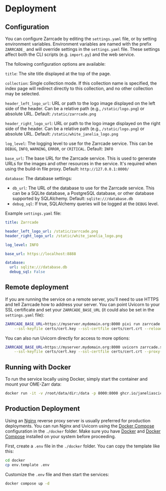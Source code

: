 # Deployment

## Configuration 

You can configure Zarrcade by editing the `settings.yaml` file, or by setting environment variables. Environment variables are named with the prefix `ZARRCADE_` and will override settings in the `settings.yaml` file. These settings affect both the CLI scripts (e.g. `import.py`) and the web service.

The following configuration options are available:

`title`: The site title displayed at the top of the page.

`collection`: Single collection mode. If this collection name is specified, the index page will redirect directly to this collection, and no other collection may be selected.

`header_left_logo_url`: URL or path to the logo image displayed on the left side of the header. Can be a relative path (e.g., `/static/logo.png`) or absolute URL. Default: `/static/zarrcade.png`

`header_right_logo_url`: URL or path to the logo image displayed on the right side of the header. Can be a relative path (e.g., `/static/logo.png`) or absolute URL. Default: `/static/white_janelia_logo.png`

`log_level`: The logging level to use for the Zarrcade service. This can be `DEBUG`, `INFO`, `WARNING`, `ERROR`, or `CRITICAL`. Default: `INFO`

`base_url`: The base URL for the Zarrcade service. This is used to generate URLs for the images and other resources in the service. It's required when using the build-in file proxy. Default: `http://127.0.0.1:8000/`

`database`: The database settings:
* `db_url`: The URL of the database to use for the Zarrcade service. This can be a SQLite database, a PostgreSQL database, or other database supported by SQLAlchemy. Default: `sqlite:///database.db`
* `debug_sql`: If true, SQLAlchemy queries will be logged at the `DEBUG` level.

Example `settings.yaml` file:

```yaml
title: Zarrcade

header_left_logo_url: /static/zarrcade.png
header_right_logo_url: /static/white_janelia_logo.png

log_level: INFO

base_url: https://localhost:8888

database:
  url: sqlite:///database.db
  debug_sql: False
```

## Remote deployment

If you are running the service on a remote server, you'll need to use HTTPS and tell Zarrcade how to address your server. You can point Uvicorn to your SSL certificate and set your `ZARRCADE_BASE_URL` (it could also be set in the `settings.yaml` file):

```bash
ZARRCADE_BASE_URL=https://myserver.mydomain.org:8000 pixi run zarrcade start --host 0.0.0.0 \
    --ssl-keyfile certs/cert.key --ssl-certfile certs/cert.crt --reload 
```

You can also run Uvicorn directly for access to more options:

```bash
ZARRCADE_BASE_URL=https://myserver.mydomain.org:8000 uvicorn zarrcade.serve:app --host 0.0.0.0 \
    --ssl-keyfile certs/cert.key --ssl-certfile certs/cert.crt --proxy-headers
```


## Running with Docker

To run the service locally using Docker, simply start the container and mount your OME-Zarr data:

```bash
docker run -it -v /root/data/dir:/data -p 8000:8000 ghcr.io/janeliascicomp/zarrcade
```


## Production Deployment
 
Using an [Nginx](https://nginx.org) reverse proxy server is usually preferred for production deployments. You can run Nginx and Uvicorn using the [Docker Compose](https://docs.docker.com/compose/) configuration in the `./docker` folder. Make sure you have [Docker](https://docs.docker.com/get-docker/) and [Docker Compose](https://docs.docker.com/compose/install/) installed on your system before proceeding.

First, create a `.env` file in the `./docker` folder. You can copy the template like this:

```bash
cd docker
cp env.template .env
```

Customize the `.env` file and then start the services:

```bash
docker compose up -d
```
